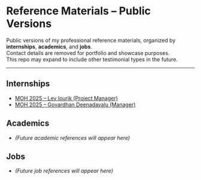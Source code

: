 # Reference Materials – Public Versions

Public versions of my professional reference materials, organized by **internships**, **academics**, and **jobs**.  
Contact details are removed for portfolio and showcase purposes.  
This repo may expand to include other testimonial types in the future.

---

## Internships
- [MOH 2025 – Lev Iourik (Project Manager)](./internships/moh-2025/Reference_Letter_Lev_Public.pdf)  
- [MOH 2025 – Govardhan Deenadayalu (Manager)](./internships/moh-2025/Reference_Letter_Govardhan_Public.pdf)  

## Academics
- *(Future academic references will appear here)*  

## Jobs
- *(Future job references will appear here)*  
